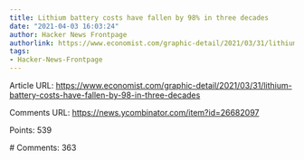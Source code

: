 ```yaml
---
title: Lithium battery costs have fallen by 98% in three decades
date: "2021-04-03 16:03:24"
author: Hacker News Frontpage
authorlink: https://www.economist.com/graphic-detail/2021/03/31/lithium-battery-costs-have-fallen-by-98-in-three-decades
tags:
- Hacker-News-Frontpage
---
```


<p>Article URL: <a href="https://www.economist.com/graphic-detail/2021/03/31/lithium-battery-costs-have-fallen-by-98-in-three-decades">https://www.economist.com/graphic-detail/2021/03/31/lithium-battery-costs-have-fallen-by-98-in-three-decades</a></p>
<p>Comments URL: <a href="https://news.ycombinator.com/item?id=26682097">https://news.ycombinator.com/item?id=26682097</a></p>
<p>Points: 539</p>
<p># Comments: 363</p>
